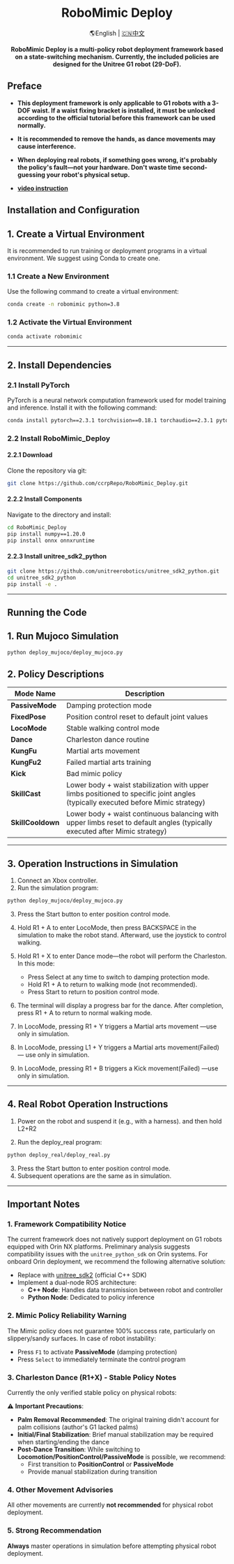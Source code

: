 <div align="center">
  <h1 align="center">RoboMimic Deploy</h1>
  <p align="center">
    <span> 🌎English </span> | <a href="README_zh.md"> 🇨🇳中文 </a>
  </p>
</div>

<p align="center">
  <strong>​RoboMimic Deploy​​ is a multi-policy robot deployment framework based on a state-switching mechanism. Currently, the included policies are designed for the ​​Unitree G1 robot (29-DoF)​​.</strong> 
</p>

## Preface

- **​This deployment framework is only applicable to G1 robots with a 3-DOF waist. If a waist fixing bracket is installed, it must be unlocked according to the official tutorial before this framework can be used normally.​​**

- **It is recommended to remove the hands, as dance movements may cause interference.​**
  
- **When deploying real robots, if something goes wrong, it's probably the policy's fault—not your hardware. Don't waste time second-guessing your robot's physical setup.**

- **[video instruction](https://www.bilibili.com/video/BV1VTKHzSE6C/?vd_source=713b35f59bdf42930757aea07a44e7cb#reply114743994027967)**

## Installation and Configuration

## 1. Create a Virtual Environment

It is recommended to run training or deployment programs in a virtual environment. We suggest using Conda to create one.

### 1.1 Create a New Environment

Use the following command to create a virtual environment:
```bash
conda create -n robomimic python=3.8
```

### 1.2 Activate the Virtual Environment

```bash
conda activate robomimic
```

---

## 2. Install Dependencies

### 2.1 Install PyTorch
PyTorch is a neural network computation framework used for model training and inference. Install it with the following command:
```bash
conda install pytorch==2.3.1 torchvision==0.18.1 torchaudio==2.3.1 pytorch-cuda=12.1 -c pytorch -c nvidia
```

### 2.2 Install RoboMimic_Deploy

#### 2.2.1 Download
Clone the repository via git:

```bash
git clone https://github.com/ccrpRepo/RoboMimic_Deploy.git
```

#### 2.2.2 Install Components

Navigate to the directory and install:
```bash
cd RoboMimic_Deploy
pip install numpy==1.20.0
pip install onnx onnxruntime
```

#### 2.2.3 Install unitree_sdk2_python

```bash
git clone https://github.com/unitreerobotics/unitree_sdk2_python.git
cd unitree_sdk2_python
pip install -e .
```
---
## Running the Code

## 1. Run Mujoco Simulation
```bash
python deploy_mujoco/deploy_mujoco.py
```

## 2. Policy Descriptions
| Mode Name        | Description                                                                 |
|------------------|-----------------------------------------------------------------------------|
| **PassiveMode**  | Damping protection mode                                                     |
| **FixedPose**    | Position control reset to default joint values                              |
| **LocoMode**     | Stable walking control mode                                                 |
| **Dance**        | Charleston dance routine                                                    |
| **KungFu**       | Martial arts movement                                                       |
| **KungFu2**      | Failed martial arts training                                     |
| **Kick**         | Bad mimic policy                                     |
| **SkillCast**    | Lower body + waist stabilization with upper limbs positioned to specific joint angles (typically executed before Mimic strategy) |
| **SkillCooldown**| Lower body + waist continuous balancing with upper limbs reset to default angles (typically executed after Mimic strategy) |


---
## 3. Operation Instructions in Simulation
1. Connect an Xbox controller.
2. Run the simulation program:
```bash
python deploy_mujoco/deploy_mujoco.py
```
3. Press the ​​Start​​ button to enter position control mode.
4. Hold ​​R1 + A​​ to enter ​​LocoMode​​, then press BACKSPACE in the simulation to make the robot stand. Afterward, use the joystick to control walking.
5. Hold ​​R1 + X​​ to enter ​​Dance​​ mode—the robot will perform the Charleston. In this mode:
    - Press ​​Select​​ at any time to switch to damping protection mode.
    - Hold ​​R1 + A​​ to return to walking mode (not recommended).
    - Press ​​Start​​ to return to position control mode.

6. The terminal will display a progress bar for the dance. After completion, press ​​R1 + A​​ to return to normal walking mode.
7. In ​​LocoMode​​, pressing ​​R1 + Y​​ triggers a Martial arts movement —​ ​use only in simulation​​.
8. In ​​LocoMode​​, pressing ​​L1 + Y​​ triggers a Martial arts movement(Failed) —​ ​use only in simulation​​.
9. In ​​LocoMode​​, pressing ​​R1 + B​ triggers a Kick movement(Failed) —​ ​use only in simulation​​.
---
## 4. Real Robot Operation Instructions

1. Power on the robot and suspend it (e.g., with a harness). and then hold L2+R2

2. Run the deploy_real program:
```bash
python deploy_real/deploy_real.py
```
3. Press the ​​Start​​ button to enter position control mode.
4. Subsequent operations are the same as in simulation.

---
## Important Notes
### 1. Framework Compatibility Notice
The current framework does not natively support deployment on G1 robots equipped with Orin NX platforms. Preliminary analysis suggests compatibility issues with the `unitree_python_sdk` on Orin systems. For onboard Orin deployment, we recommend the following alternative solution:

- Replace with [unitree_sdk2](https://github.com/unitreerobotics/unitree_sdk2) (official C++ SDK)
- Implement a dual-node ROS architecture:
  - **C++ Node**: Handles data transmission between robot and controller
  - **Python Node**: Dedicated to policy inference

### 2. Mimic Policy Reliability Warning
The Mimic policy does not guarantee 100% success rate, particularly on slippery/sandy surfaces. In case of robot instability:
- Press `F1` to activate **PassiveMode** (damping protection)
- Press `Select` to immediately terminate the control program

### 3. Charleston Dance (R1+X) - Stable Policy Notes
Currently the only verified stable policy on physical robots:

⚠️ **Important Precautions**:
- **Palm Removal Recommended**: The original training didn't account for palm collisions (author's G1 lacked palms)
- **Initial/Final Stabilization**: Brief manual stabilization may be required when starting/ending the dance
- **Post-Dance Transition**: While switching to **Locomotion/PositionControl/PassiveMode** is possible, we recommend:
  - First transition to **PositionControl** or **PassiveMode**
  - Provide manual stabilization during transition

### 4. Other Movement Advisories
All other movements are currently **not recommended** for physical robot deployment.

### 5. Strong Recommendation
**Always** master operations in simulation before attempting physical robot deployment.
